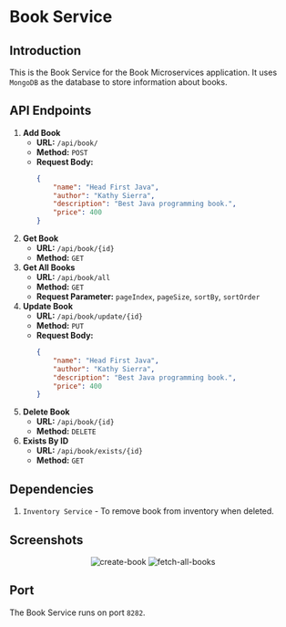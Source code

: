 # Book Service

## Introduction
This is the Book Service for the Book Microservices application. It uses `MongoDB` as the database to store information about books.

## API Endpoints

1. **Add Book**
    - **URL:** `/api/book/`
    - **Method:** `POST`
    - **Request Body:**
        ```json
        {
            "name": "Head First Java",
            "author": "Kathy Sierra",
            "description": "Best Java programming book.",
            "price": 400
        }
        ```
2. **Get Book**
    - **URL:** `/api/book/{id}`
    - **Method:** `GET`
3. **Get All Books**
    - **URL:** `/api/book/all`
    - **Method:** `GET`
    - **Request Parameter:** `pageIndex`, `pageSize`, `sortBy`, `sortOrder`
4. **Update Book**
    - **URL:** `/api/book/update/{id}`
    - **Method:** `PUT`
    - **Request Body:**
        ```json
        {
            "name": "Head First Java",
            "author": "Kathy Sierra",
            "description": "Best Java programming book.",
            "price": 400
        }
        ```
5. **Delete Book**
    - **URL:** `/api/book/{id}`
    - **Method:** `DELETE`
6. **Exists By ID**
    - **URL:** `/api/book/exists/{id}`
    - **Method:** `GET`

## Dependencies
1. `Inventory Service` - To remove book from inventory when deleted. 

## Screenshots
<p align="center">
<img src="https://ucarecdn.com/5d013626-b050-4a94-a50d-8b85b3248cbd/create_book.png" alt="create-book">
<img src="https://ucarecdn.com/dda9acb7-d521-4ca4-bc83-b34ce999b02e/fetch_all_books.png" alt="fetch-all-books">
</p>


## Port
The Book Service runs on port `8282`.
